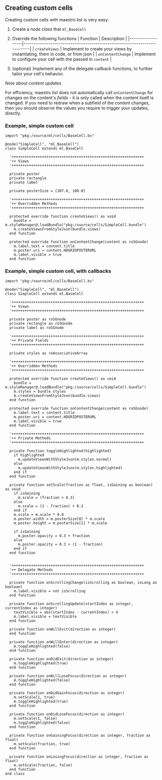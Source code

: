 ## Creating custom cells

Creating custom cells with maestro list is very easy:

1. Create a _node class_ that `ml_BaseCell`

2. Override the following functions
| Function          | Description                                                                 |
|-------------------|-----------------------------------------------------------------------------|
| `createViews`     | Implement to create your views by instantiating, them in code, or from json |
| `onContentChange` | Implement to configure your cell with the passed in `content`               |

1. (optional) Implement any of the delegate callback functions, to further tailor your cell's behavior.

*Note about content updates*

For efficiency, maestro list does not automatically call `onContentChange` for changes on the content's _fields_ - it is only called when the content itself is changed.
If you need to redraw when a subfield of the content changes, then you should observe the values you require to trigger your updates, directly.

### Example, simple custom cell

```
import "pkg:/source/ml/cells/BaseCell.bs"

@node("SimpleCell", "ml_BaseCell")
class SimpleCell extends ml.BaseCell

  '+++++++++++++++++++++++++++++++++++++++++++++++++++++++++++++
  '++ Views
  '+++++++++++++++++++++++++++++++++++++++++++++++++++++++++++++

  private poster
  private rectangle
  private label

  private posterSize = [307.0, 100.0]

  '+++++++++++++++++++++++++++++++++++++++++++++++++++++++++++++
  '++ Overridden Methods
  '+++++++++++++++++++++++++++++++++++++++++++++++++++++++++++++

  protected override function createViews() as void
    bundle = m.styleManager@.loadBundle("pkg:/source/cells/SimpleCell.bundle")
    m.createViewsFromStyleJson(bundle.views)
  end function

  protected override function onContentChange(content as roSGnode)
    m.label.text = content.title
    m.poster.uri = content.HDGRIDPOSTERURL
    m.label.visible = true
  end function

```

### Example, simple custom cell, with callbacks


```
import "pkg:/source/ml/cells/BaseCell.bs"

@node("SimpleCell", "ml_BaseCell")
class SimpleCell extends ml.BaseCell

  '+++++++++++++++++++++++++++++++++++++++++++++++++++++++++++++
  '++ Views
  '+++++++++++++++++++++++++++++++++++++++++++++++++++++++++++++

  private poster as roSGnode
  private rectangle as roSGnode
  private label as roSGnode

  '+++++++++++++++++++++++++++++++++++++++++++++++++++++++++++++
  '++ Private Fields
  '+++++++++++++++++++++++++++++++++++++++++++++++++++++++++++++

  private styles as roAssociativeArray

  '+++++++++++++++++++++++++++++++++++++++++++++++++++++++++++++
  '++ Overridden Methods
  '+++++++++++++++++++++++++++++++++++++++++++++++++++++++++++++

  protected override function createViews() as void
    bundle = m.styleManager@.loadBundle("pkg:/source/cells/SimpleCell.bundle")
    m.styles = bundle.styles
    m.createViewsFromStyleJson(bundle.views)
  end function

  protected override function onContentChange(content as roSGnode)
    m.label.text = content.title
    m.poster.uri = content.HDGRIDPOSTERURL
    m.label.visible = true
  end function

  '+++++++++++++++++++++++++++++++++++++++++++++++++++++++++++++
  '++ Private Methods
  '+++++++++++++++++++++++++++++++++++++++++++++++++++++++++++++

  private function toggleHighlighted(highlighted)
    if highlighted
      m.updateViewsWithStyleJson(m.styles.normal)
    else
      m.updateViewsWithStyleJson(m.styles.highlighted)
    end if
  end function

  private function setScale(fraction as float, isGaining as boolean) as void
    if isGaining
      m.scale = (fraction + 0.3)
    else
      m.scale = (1 - fraction) + 0.3
    end if
    m.scale = m.scale * 0.8
    m.poster.width = m.posterSize[0] * m.scale
    m.poster.height = m.posterSize[1] * m.scale

    if isGaining
      m.poster.opacity = 0.3 + fraction
    else
      m.poster.opacity = 0.3 + (1 - fraction)
    end if
  end function


  '+++++++++++++++++++++++++++++++++++++++++++++++++++++++++++++
  '++ Delegate Methods
  '+++++++++++++++++++++++++++++++++++++++++++++++++++++++++++++

  private function onScrollingChange(isScrolling as boolean, isLong as boolean)
    m.label.visible = not isScrolling
  end function

  private function onScrollingUpdate(startIndex as integer, currentIndex as integer)
    textVisible = abs(startIndex - currentIndex) < 4
    m.label.visible = textVisible
  end function

  private function onWillExit(direction as integer)
  end function

  private function onWillEnter(direction as integer)
    m.toggleHighlighted(false)
  end function

  private function onDidExit(direction as integer)
    m.toggleHighlighted(true)
  end function

  private function onWillLoseFocus(direction as integer)
    m.toggleHighlighted(false)
  end function

  private function onDidGainFocus(direction as integer)
    m.setScale(1, true)
    m.toggleHighlighted(true)
  end function

  private function onDidLoseFocus(direction as integer)
    m.setScale(1, false)
    m.toggleHighlighted(false)
  end function

  private function onGainingFocus(direction as integer, fraction as float)
    m.setScale(fraction, true)
  end function

  private function onLosingFocus(direction as integer, fraction as float)
    m.setScale(fraction, false)
  end function
end class
```